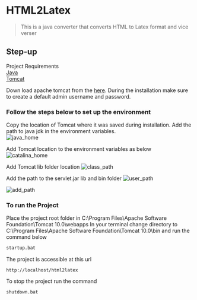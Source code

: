 # HTML2Latex
> This is a java converter that converts HTML to Latex format and vice verser

## Step-up
Project Requirements\
[Java](https://www.oracle.com/java/technologies/javase/javase-jdk8-downloads.html)\
[Tomcat](https://tomcat.apache.org/download-10.cgi)

Down load apache tomcat from the [here](https://tomcat.apache.org/download-10.cgi). During the installation make sure to create a default admin username and password.
### Follow the steps below to set up the environment
Copy the location of Tomcat where it was saved during installation.
Add the path to java jdk in the environment variables.\
![java_home](https://user-images.githubusercontent.com/32780232/117436960-6c702f00-aee4-11eb-8592-6e6d6657bea2.png)

Add Tomcat location to the environment variables as below
![catalina_home](https://user-images.githubusercontent.com/32780232/117437003-772ac400-aee4-11eb-9027-60ae42cac9d4.png) 

Add Tomcat lib folder location
![class_path](https://user-images.githubusercontent.com/32780232/117437055-8dd11b00-aee4-11eb-8494-7f4a948f51f3.png)

Add the path to the servlet.jar lib and bin folder
![user_path](https://user-images.githubusercontent.com/32780232/117437026-801b9580-aee4-11eb-8515-48c9f5764143.png)

![add_path](https://user-images.githubusercontent.com/32780232/117437048-89a4fd80-aee4-11eb-9b27-e141be725777.png)
### To run the Project
Place the project root folder in C:\Program Files\Apache Software Foundation\Tomcat 10.0\webapps 
In your terminal change directory to C:\Program Files\Apache Software Foundation\Tomcat 10.0\bin and run the command below
```bash
startup.bat
```
The project is accessible at this url
```
http://localhost/html2latex
```
To stop the project run the command
```bash
shutdown.bat
```